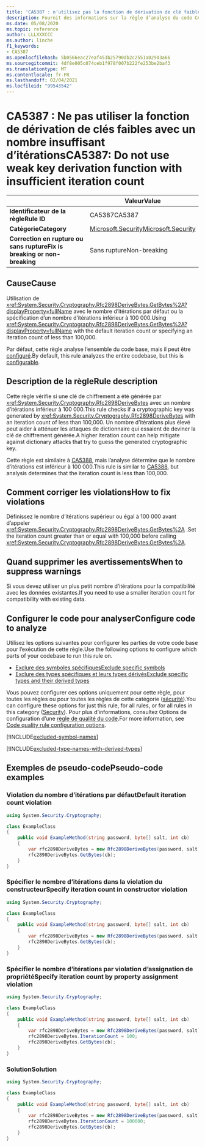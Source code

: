 ```yaml
---
title: 'CA5387 : n’utilisez pas la fonction de dérivation de clé faible avec un nombre d’itérations insuffisant (analyse du code)'
description: Fournit des informations sur la règle d’analyse du code CA5387, notamment les causes, comment corriger les violations et quand la supprimer.
ms.date: 05/08/2020
ms.topic: reference
author: LLLXXXCCC
ms.author: linche
f1_keywords:
- CA5387
ms.openlocfilehash: 5b0566eac27eaf453b25790db2c2551a02903a66
ms.sourcegitcommit: 4df8e005c074ceb1f978f007b222fe253be2baf3
ms.translationtype: MT
ms.contentlocale: fr-FR
ms.lasthandoff: 02/04/2021
ms.locfileid: "99543542"
---
```

# <a name="ca5387-do-not-use-weak-key-derivation-function-with-insufficient-iteration-count"></a><span data-ttu-id="feb7a-103">CA5387 : Ne pas utiliser la fonction de dérivation de clés faibles avec un nombre insuffisant d’itérations</span><span class="sxs-lookup"><span data-stu-id="feb7a-103">CA5387: Do not use weak key derivation function with insufficient iteration count</span></span>

| | <span data-ttu-id="feb7a-104">Valeur</span><span class="sxs-lookup"><span data-stu-id="feb7a-104">Value</span></span> |
|-|-|
| <span data-ttu-id="feb7a-105">**Identificateur de la règle**</span><span class="sxs-lookup"><span data-stu-id="feb7a-105">**Rule ID**</span></span> |<span data-ttu-id="feb7a-106">CA5387</span><span class="sxs-lookup"><span data-stu-id="feb7a-106">CA5387</span></span>|
| <span data-ttu-id="feb7a-107">**Catégorie**</span><span class="sxs-lookup"><span data-stu-id="feb7a-107">**Category**</span></span> |[<span data-ttu-id="feb7a-108">Microsoft.Security</span><span class="sxs-lookup"><span data-stu-id="feb7a-108">Microsoft.Security</span></span>](security-warnings.md)|
| <span data-ttu-id="feb7a-109">**Correction en rupture ou sans rupture**</span><span class="sxs-lookup"><span data-stu-id="feb7a-109">**Fix is breaking or non-breaking**</span></span> |<span data-ttu-id="feb7a-110">Sans rupture</span><span class="sxs-lookup"><span data-stu-id="feb7a-110">Non-breaking</span></span>|

## <a name="cause"></a><span data-ttu-id="feb7a-111">Cause</span><span class="sxs-lookup"><span data-stu-id="feb7a-111">Cause</span></span>

<span data-ttu-id="feb7a-112">Utilisation de <xref:System.Security.Cryptography.Rfc2898DeriveBytes.GetBytes%2A?displayProperty=fullName> avec le nombre d’itérations par défaut ou la spécification d’un nombre d’itérations inférieur à 100 000.</span><span class="sxs-lookup"><span data-stu-id="feb7a-112">Using <xref:System.Security.Cryptography.Rfc2898DeriveBytes.GetBytes%2A?displayProperty=fullName> with the default iteration count or specifying an iteration count of less than 100,000.</span></span>

<span data-ttu-id="feb7a-113">Par défaut, cette règle analyse l’ensemble du code base, mais il peut être [configuré](#configure-code-to-analyze).</span><span class="sxs-lookup"><span data-stu-id="feb7a-113">By default, this rule analyzes the entire codebase, but this is [configurable](#configure-code-to-analyze).</span></span>

## <a name="rule-description"></a><span data-ttu-id="feb7a-114">Description de la règle</span><span class="sxs-lookup"><span data-stu-id="feb7a-114">Rule description</span></span>

<span data-ttu-id="feb7a-115">Cette règle vérifie si une clé de chiffrement a été générée par <xref:System.Security.Cryptography.Rfc2898DeriveBytes> avec un nombre d’itérations inférieur à 100 000.</span><span class="sxs-lookup"><span data-stu-id="feb7a-115">This rule checks if a cryptographic key was generated by <xref:System.Security.Cryptography.Rfc2898DeriveBytes> with an iteration count of less than 100,000.</span></span> <span data-ttu-id="feb7a-116">Un nombre d’itérations plus élevé peut aider à atténuer les attaques de dictionnaire qui essaient de deviner la clé de chiffrement générée.</span><span class="sxs-lookup"><span data-stu-id="feb7a-116">A higher iteration count can help mitigate against dictionary attacks that try to guess the generated cryptographic key.</span></span>

<span data-ttu-id="feb7a-117">Cette règle est similaire à [CA5388](ca5388.md), mais l’analyse détermine que le nombre d’itérations est inférieur à 100 000.</span><span class="sxs-lookup"><span data-stu-id="feb7a-117">This rule is similar to [CA5388](ca5388.md), but analysis determines that the iteration count is less than 100,000.</span></span>

## <a name="how-to-fix-violations"></a><span data-ttu-id="feb7a-118">Comment corriger les violations</span><span class="sxs-lookup"><span data-stu-id="feb7a-118">How to fix violations</span></span>

<span data-ttu-id="feb7a-119">Définissez le nombre d’itérations supérieur ou égal à 100 000 avant d’appeler <xref:System.Security.Cryptography.Rfc2898DeriveBytes.GetBytes%2A> .</span><span class="sxs-lookup"><span data-stu-id="feb7a-119">Set the iteration count greater than or equal with 100,000 before calling <xref:System.Security.Cryptography.Rfc2898DeriveBytes.GetBytes%2A>.</span></span>

## <a name="when-to-suppress-warnings"></a><span data-ttu-id="feb7a-120">Quand supprimer les avertissements</span><span class="sxs-lookup"><span data-stu-id="feb7a-120">When to suppress warnings</span></span>

<span data-ttu-id="feb7a-121">Si vous devez utiliser un plus petit nombre d’itérations pour la compatibilité avec les données existantes.</span><span class="sxs-lookup"><span data-stu-id="feb7a-121">If you need to use a smaller iteration count for compatibility with existing data.</span></span>

## <a name="configure-code-to-analyze"></a><span data-ttu-id="feb7a-122">Configurer le code pour analyser</span><span class="sxs-lookup"><span data-stu-id="feb7a-122">Configure code to analyze</span></span>

<span data-ttu-id="feb7a-123">Utilisez les options suivantes pour configurer les parties de votre code base pour l’exécution de cette règle.</span><span class="sxs-lookup"><span data-stu-id="feb7a-123">Use the following options to configure which parts of your codebase to run this rule on.</span></span>

- [<span data-ttu-id="feb7a-124">Exclure des symboles spécifiques</span><span class="sxs-lookup"><span data-stu-id="feb7a-124">Exclude specific symbols</span></span>](#exclude-specific-symbols)
- [<span data-ttu-id="feb7a-125">Exclure des types spécifiques et leurs types dérivés</span><span class="sxs-lookup"><span data-stu-id="feb7a-125">Exclude specific types and their derived types</span></span>](#exclude-specific-types-and-their-derived-types)

<span data-ttu-id="feb7a-126">Vous pouvez configurer ces options uniquement pour cette règle, pour toutes les règles ou pour toutes les règles de cette catégorie ([sécurité](security-warnings.md)).</span><span class="sxs-lookup"><span data-stu-id="feb7a-126">You can configure these options for just this rule, for all rules, or for all rules in this category ([Security](security-warnings.md)).</span></span> <span data-ttu-id="feb7a-127">Pour plus d’informations, consultez Options de configuration d’une [règle de qualité du code](../code-quality-rule-options.md).</span><span class="sxs-lookup"><span data-stu-id="feb7a-127">For more information, see [Code quality rule configuration options](../code-quality-rule-options.md).</span></span>

[!INCLUDE[excluded-symbol-names](~/includes/code-analysis/excluded-symbol-names.md)]

[!INCLUDE[excluded-type-names-with-derived-types](~/includes/code-analysis/excluded-type-names-with-derived-types.md)]

## <a name="pseudo-code-examples"></a><span data-ttu-id="feb7a-128">Exemples de pseudo-code</span><span class="sxs-lookup"><span data-stu-id="feb7a-128">Pseudo-code examples</span></span>

### <a name="default-iteration-count-violation"></a><span data-ttu-id="feb7a-129">Violation du nombre d’itérations par défaut</span><span class="sxs-lookup"><span data-stu-id="feb7a-129">Default iteration count violation</span></span>

```csharp
using System.Security.Cryptography;

class ExampleClass
{
    public void ExampleMethod(string password, byte[] salt, int cb)
    {
        var rfc2898DeriveBytes = new Rfc2898DeriveBytes(password, salt);
        rfc2898DeriveBytes.GetBytes(cb);
    }
}
```

### <a name="specify-iteration-count-in-constructor-violation"></a><span data-ttu-id="feb7a-130">Spécifier le nombre d’itérations dans la violation du constructeur</span><span class="sxs-lookup"><span data-stu-id="feb7a-130">Specify iteration count in constructor violation</span></span>

```csharp
using System.Security.Cryptography;

class ExampleClass
{
    public void ExampleMethod(string password, byte[] salt, int cb)
    {
        var rfc2898DeriveBytes = new Rfc2898DeriveBytes(password, salt, 100);
        rfc2898DeriveBytes.GetBytes(cb);
    }
}
```

### <a name="specify-iteration-count-by-property-assignment-violation"></a><span data-ttu-id="feb7a-131">Spécifier le nombre d’itérations par violation d’assignation de propriété</span><span class="sxs-lookup"><span data-stu-id="feb7a-131">Specify iteration count by property assignment violation</span></span>

```csharp
using System.Security.Cryptography;

class ExampleClass
{
    public void ExampleMethod(string password, byte[] salt, int cb)
    {
        var rfc2898DeriveBytes = new Rfc2898DeriveBytes(password, salt);
        rfc2898DeriveBytes.IterationCount = 100;
        rfc2898DeriveBytes.GetBytes(cb);
    }
}
```

### <a name="solution"></a><span data-ttu-id="feb7a-132">Solution</span><span class="sxs-lookup"><span data-stu-id="feb7a-132">Solution</span></span>

```csharp
using System.Security.Cryptography;

class ExampleClass
{
    public void ExampleMethod(string password, byte[] salt, int cb)
    {
        var rfc2898DeriveBytes = new Rfc2898DeriveBytes(password, salt);
        rfc2898DeriveBytes.IterationCount = 100000;
        rfc2898DeriveBytes.GetBytes(cb);
    }
}
```

